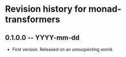 # Revision history for monad-transformers

## 0.1.0.0 -- YYYY-mm-dd

* First version. Released on an unsuspecting world.
